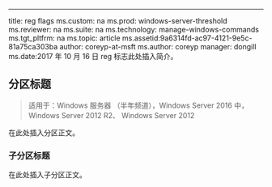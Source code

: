 ---
title: reg flags ms.custom: na ms.prod: windows-server-threshold ms.reviewer: na ms.suite: na ms.technology: manage-windows-commands ms.tgt_pltfrm: na ms.topic: article ms.assetid:9a6314fd-ac97-4121-9e5c-81a75ca303ba author: coreyp-at-msft ms.author: coreyp manager: dongill ms.date:2017 年 10 月 16 日 reg 标志此处插入简介。

## <a name="section-heading"></a>分区标题

>适用于：Windows 服务器 （半年频道），Windows Server 2016 中，Windows Server 2012 R2、 Windows Server 2012

在此处插入分区正文。

### <a name="subsection-heading"></a>子分区标题
在此处插入子分区正文。


